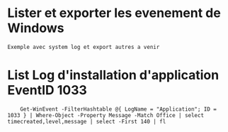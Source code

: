 # Lister et exporter les evenement de Windows

    Exemple avec system log et export autres a venir

# List Log d'installation d'application EventID 1033

        Get-WinEvent -FilterHashtable @{ LogName = "Application"; ID = 1033 } | Where-Object -Property Message -Match Office | select timecreated,level,message | select -First 140 | fl
